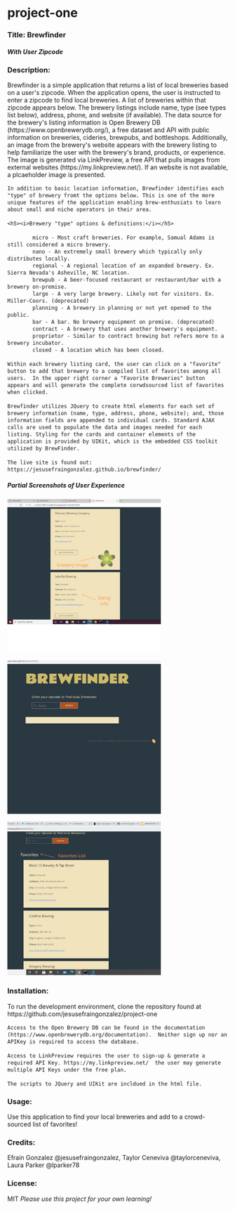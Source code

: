 # project-one

<h3> Title: Brewfinder</h3>
<h5><i>With User Zipcode</i></h5>

<h3>Description:</h3> 
    Brewfinder is a simple application that returns a list of local breweries based on a user's zipcode.  When the application opens, the user is instructed to enter a zipcode to find local breweries.  A list of breweries within that zipcode appears below.  The brewery listings include name, type (see types list below), address, phone, and website (if available).  The data source for the brewery's listing information is Open Brewery DB (https://www.openbrewerydb.org/), a free dataset and API with public information on breweries, cideries, brewpubs, and bottleshops.  Additionally, an image from the brewery's website appears with the brewery listing to help familiarize the user with the brewery's brand, products, or experience.  The image is generated via LinkPreview, a free API that pulls images from external websites (https://my.linkpreview.net/). If an website is not available, a plcaeholder image is presented.

    In addition to basic location information, Brewfinder identifies each "type" of brewery fromt the options below. This is one of the more unique features of the application enabling brew-enthusiats to learn about small and niche operators in their area. 

    <h5><i>Brewery "type" options & definitions:</i></h5> 

            micro - Most craft breweries. For example, Samual Adams is still considered a micro brewery.
            nano - An extremely small brewery which typically only distributes locally.
            regional - A regional location of an expanded brewery. Ex. Sierra Nevada's Asheville, NC location.
            brewpub - A beer-focused restaurant or restaurant/bar with a brewery on-premise.
            large - A very large brewery. Likely not for visitors. Ex. Miller-Coors. (deprecated)
            planning - A brewery in planning or not yet opened to the public.
            bar - A bar. No brewery equipment on premise. (deprecated)
            contract - A brewery that uses another brewery's equipment.
            proprietor - Similar to contract brewing but refers more to a brewery incubator.
            closed - A location which has been closed.

    Within each brewery listing card, the user can click on a "favorite" button to add that brewery to a compiled list of favorites among all users.  In the upper right corner a "Favorite Breweries" button appears and will generate the complete corwdsourced list of favorites when clicked.

    Brewfinder utilizes JQuery to create html elements for each set of brewery information (name, type, address, phone, website); and, those information fields are appended to individual cards. Standard AJAX calls are used to populate the data and images needed for each listing. Styling for the cards and container elements of the application is provided by UIKit, which is the embedded CSS toolkit utilized by BrewFinder.  

    The live site is found out:  https://jesusefraingonzalez.github.io/brewfinder/


<h5>Partial Screenshots of User Experience</h5>

<p>
    <img src="/Brewfinder.png" width="350" height="350" />
</p>

               
<p> <img src="/Brewfinder (1).png" width="350" height="350" />
</p>

<p>
    <img src="/Brewfinder (2).png" width="350" height="350" />
</p>





<h3>Installation:</h3>
    To run the development environment, clone the repository found at  https://github.com/jesusefraingonzalez/project-one

    Access to the Open Brewery DB can be found in the documentation (https://www.openbrewerydb.org/documentation).  Neither sign up nor an APIKey is required to access the database.

    Access to LinkPreview requires the user to sign-up & generate a required API Key. https://my.linkpreview.net/  the user may generate multiple API Keys under the free plan.

    The scripts to JQuery and UIKit are incldued in the html file.

<h3>Usage:</h3>
    Use this application to find your local breweries and add to a crowd-sourced list of favorites!

<h3>Credits:</h3> Efrain Gonzalez @jesusefraingonzalez, Taylor Ceneviva @taylorceneviva,  Laura Parker @lparker78

<h3>License:</h3> MIT   <i>Please use this project for your own learning!</i> 